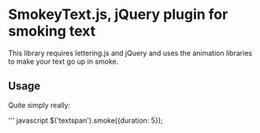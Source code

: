 # SmokeyText.js, jQuery plugin for smoking text

This library requires lettering.js and jQuery and uses the animation libraries to make your text go up in smoke.

## Usage
Quite simply really:

''' javascript
$('textspan').smoke({duration: 5});